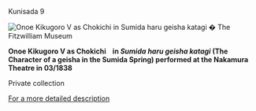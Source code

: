 Kunisada 9

![Onoe Kikugoro V as Chokichi   in Sumida haru geisha katagi](kunisada/Kunisada%20Loan%20312.jpg)
� The Fitzwilliam Museum

**Onoe Kikugoro V as Chokichi    in _Sumida haru geisha katagi_ (The Character of a geisha in the Sumida Spring) performed at the Nakamura Theatre in 03/1838**

Private collection

[For a more detailed description](info311312.htm)
